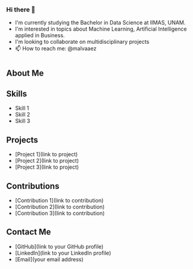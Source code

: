 ### Hi there 👋

- I'm currently studying the Bachelor in Data Science at IIMAS, UNAM.
- I'm interested in topics about Machine Learning, Artificial Intelligence applied in Business.
- I'm looking to collaborate on multidisciplinary projects
- 📫 How to reach me: 
  @malvaaez


# <Your Name>

## About Me

<Introduce yourself here>

## Skills

- Skill 1
- Skill 2
- Skill 3

## Projects

- [Project 1](link to project)
- [Project 2](link to project)
- [Project 3](link to project)

## Contributions

- [Contribution 1](link to contribution)
- [Contribution 2](link to contribution)
- [Contribution 3](link to contribution)

## Contact Me

- [GitHub](link to your GitHub profile)
- [LinkedIn](link to your LinkedIn profile)
- [Email](your email address)



<!--
**danielmalvaez/danielmalvaez** is a ✨ _special_ ✨ repository because its `README.md` (this file) appears on your GitHub profile.

Here are some ideas to get you started:

- 🔭 I’m currently working on ...
- 🌱 I’m currently learning ...
- 👯 I’m looking to collaborate on ...
- 🤔 I’m looking for help with ...
- 💬 Ask me about ...
- 📫 How to reach me: ...
- 😄 Pronouns: ...
- ⚡ Fun fact: ...
-->
